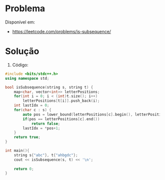 # Problema

Disponível em:
*   https://leetcode.com/problems/is-subsequence/

# Solução

1. Código:

```cpp
#include <bits/stdc++.h>
using namespace std;

bool isSubsequence(string s, string t) {
    map<char, vector<int>> letterPositions;
    for(int i = 0; i < (int)t.size(); i++)
        letterPositions[t[i]].push_back(i);
    int lastIdx = 0;
    for(char c : s) {
        auto pos = lower_bound(letterPositions[c].begin(), letterPositions[c].end(), lastIdx);
        if(pos == letterPositions[c].end())
            return false;
        lastIdx = *pos+1;
    }
    return true;
}

int main(){
    string s{"abc"}, t{"ahbgdc"};
    cout << isSubsequence(s, t) << '\n';
    
    return 0;
}
```